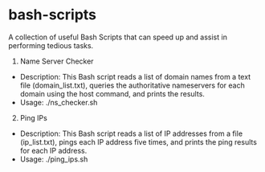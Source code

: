 # bash-scripts
A collection of useful Bash Scripts that can speed up and assist in performing tedious tasks.

1. Name Server Checker
- Description: This Bash script reads a list of domain names from a text file (domain_list.txt), queries the authoritative nameservers for each domain using the host command, and prints the results.
- Usage: ./ns_checker.sh

2. Ping IPs
- Description: This Bash script reads a list of IP addresses from a file (ip_list.txt), pings each IP address five times, and prints the ping results for each IP address.
- Usage: ./ping_ips.sh
